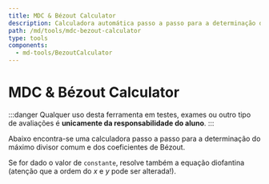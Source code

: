 ```yaml
---
title: MDC & Bézout Calculator
description: Calculadora automática passo a passo para a determinação do máximo divisor comum e dos coeficientes de Bézout. Calculadora de equações diofantinas.
path: /md/tools/mdc-bezout-calculator
type: tools
components:
  - md-tools/BezoutCalculator
---
```


# MDC & Bézout Calculator

:::danger
Qualquer uso desta ferramenta em testes, exames ou outro tipo de avaliações é **unicamente da responsabilidade do aluno**.
:::

Abaixo encontra-se uma calculadora passo a passo para a determinação do máximo divisor comum e dos coeficientes de Bézout.

Se for dado o valor de `constante`, resolve também a equação diofantina (atenção que a ordem do $x$ e $y$ pode ser alterada!).
